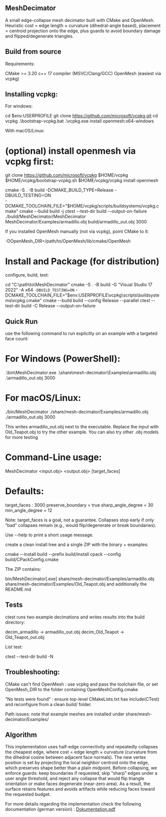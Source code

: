 ## MeshDecimator

A small edge-collapse mesh decimator built with CMake and OpenMesh.
Heuristic cost = edge length × curvature (dihedral-angle based),
placement = centroid projection onto the edge,
plus guards to avoid boundary damage and flipped/degenerate triangles.

## Build from source 
Requirements:

CMake >= 3.20
c++ 17 compiler (MSVC/Clang/GCC)
OpenMesh (easiest via vcpkg)

## Installing vcpkg:
For windows:

cd $env:USERPROFILE
git clone https://github.com/microsoft/vcpkg.git
cd vcpkg
.\bootstrap-vcpkg.bat
.\vcpkg.exe install openmesh:x64-windows

With macOS/Linux:

# (optional) install openmesh via vcpkg first:
git clone https://github.com/microsoft/vcpkg $HOME/vcpkg
$HOME/vcpkg/bootstrap-vcpkg.sh
$HOME/vcpkg/vcpkg install openmesh

cmake -S . -B build -DCMAKE_BUILD_TYPE=Release -DBUILD_TESTING=ON \
  -DCMAKE_TOOLCHAIN_FILE="$HOME/vcpkg/scripts/buildsystems/vcpkg.cmake"
cmake --build build -j
ctest --test-dir build --output-on-failure
./build/MeshDecimator/MeshDecimator MeshDecimator/Examples/armadillo.obj build/armadillo_out.obj 3000

If you installed OpenMesh manually (not via vcpkg), point CMake to it:

-DOpenMesh_DIR=/path/to/OpenMesh/lib/cmake/OpenMesh

# Install and Package (for distribution)
configure, build, test:

cd "C:\path\to\MeshDecimator"
cmake -S . -B build -G "Visual Studio 17 2022" -A x64 `
  -DBUILD_TESTING=ON `
  -DCMAKE_TOOLCHAIN_FILE="$env:USERPROFILE\vcpkg\scripts\buildsystems\vcpkg.cmake"
cmake --build build --config Release --parallel
ctest --test-dir build -C Release --output-on-failure

## Quick Run
use the following command to run explicitly on an example with a targeted face count:
# For Windows (PowerShell):

.\bin\MeshDecimator.exe .\share\mesh-decimator\Examples\armadillo.obj .\armadillo_out.obj 3000

# For macOS/Linux:

./bin/MeshDecimator ./share/mesh-decimator/Examples/armadillo.obj ./armadillo_out.obj 3000

This writes armadillo_out.obj next to the executable. 
Replace the input with Old_Teapot.obj to try the other example.
You can also try other .obj models for more testing

# Command-Line usage:
MeshDecimator <input.obj> <output.obj> [target_faces]

# Defaults:
target_faces : 3000
preserve_boundary = true
sharp_angle_degree = 30
min_angle_degree = 12

Note: target_faces is a goal, not a guarantee. Collapses stop early if only “bad” collapses remain 
(e.g., would flip/degenerate or break boundaries).

Use --help to print a short usage message.


create a clean install tree and a single ZIP with the binary + examples:

cmake --install build --prefix build/install
cpack --config build/CPackConfig.cmake

The ZIP contains:

bin/MeshDecimator[.exe]
share/mesh-decimator/Examples/armadillo.obj
share/mesh-decimator/Examples/Old_Teapot.obj
and additionally the README.md

## Tests

ctest runs two example decimations and writes results into the build directory:

decim_armadillo → armadillo_out.obj
decim_Old_Teapot → Old_Teapot_out.obj

List test:

ctest --test-dir build -N

## Troubleshooting:

CMake can't find OpenMesh : use vcpkg and pass the toolchain file, or
set OpenMesh_DIR to the folder containing OpenMeshConfig.cmake

"No tests were found" : ensure top-level CMakeLists.txt has include(CTest) and 
reconfigure from a clean build/ folder.

Path issues: note that example meshes are installed under share/mesh-decimator/Examples/

## Algorithm

This implementation uses half-edge connectivity and repeatedly collapses the cheapest edge,
where cost = edge length × curvature (curvature from the dihedral cosine between adjacent face 
normals). The new vertex position is set by projecting the local neighbor centroid onto the edge,
which preserves shape better than a plain midpoint. Before collapsing, we enforce guards: keep boundaries 
if requested, skip “sharp” edges under a user angle threshold, and reject any collapse that would flip triangle 
orientation or make faces degenerate (near-zero area). As a result, the surface retains features and avoids 
artifacts while reducing faces toward the requested budget.


For more details regarding the implementation check the following documentation (german version) : 
[Dokumentation.pdf](https://github.com/user-attachments/files/23172689/Dokumentation.pdf)

